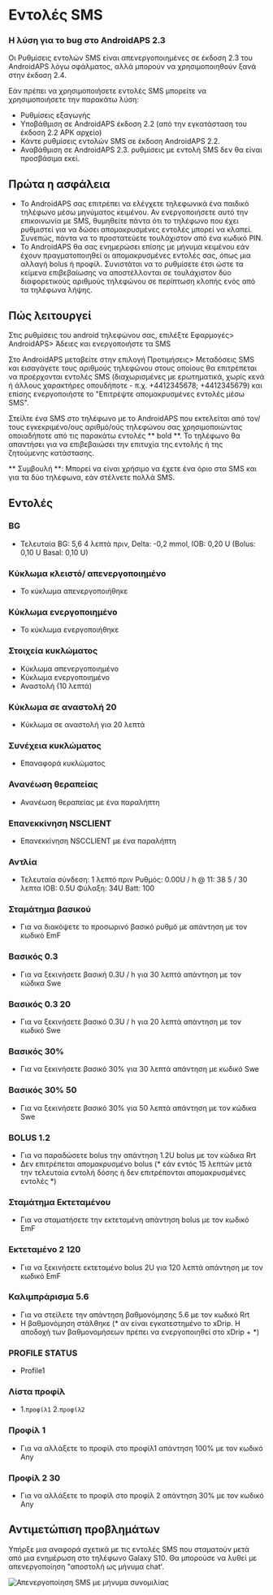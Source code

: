 # Εντολές SMS

### Η λύση για το bug στο AndroidAPS 2.3

Οι Ρυθμίσεις εντολών SMS είναι απενεργοποιημένες σε έκδοση 2.3 του AndroidAPS λόγω σφάλματος, αλλά μπορούν να χρησιμοποιηθούν ξανά στην έκδοση 2.4.

Εάν πρέπει να χρησιμοποιήσετε εντολές SMS μπορείτε να χρησιμοποιήσετε την παρακάτω λύση:

- Ρυθμίσεις εξαγωγής
- Υποβάθμιση σε AndroidAPS έκδοση 2.2 (από την εγκατάσταση του έκδοση 2.2 APK αρχείο)
- Κάντε ρυθμίσεις εντολών SMS σε έκδοση AndroidAPS 2.2.
- Αναβάθμιση σε AndroidAPS 2.3. ρυθμίσεις με εντολή SMS δεν θα είναι προσβάσιμα εκεί.

## Πρώτα η ασφάλεια

- Το AndroidAPS σας επιτρέπει να ελέγχετε τηλεφωνικά ένα παιδικό τηλέφωνο μέσω μηνύματος κειμένου. Αν ενεργοποιήσετε αυτό την επικοινωνία με SMS, θυμηθείτε πάντα ότι το τηλέφωνο που έχει ρυθμιστεί για να δώσει απομακρυσμένες εντολές μπορεί να κλαπεί. Συνεπώς, πάντα να το προστατεύετε τουλάχιστον από ένα κωδικό PIN.
- Το AndroidAPS θα σας ενημερώσει επίσης με μήνυμα κειμένου εάν έχουν πραγματοποιηθεί οι απομακρυσμένες εντολές σας, όπως μια αλλαγή bolus ή προφίλ. Συνιστάται να το ρυθμίσετε έτσι ώστε τα κείμενα επιβεβαίωσης να αποστέλλονται σε τουλάχιστον δύο διαφορετικούς αριθμούς τηλεφώνου σε περίπτωση κλοπής ενός από τα τηλέφωνα λήψης.

## Πώς λειτουργεί

Στις ρυθμίσεις του android τηλεφώνου σας, επιλέξτε Εφαρμογές> AndroidAPS> Άδειες και ενεργοποιήστε τα SMS

Στο AndroidAPS μεταβείτε στην επιλογή Προτιμήσεις> Μεταδόσεις SMS και εισαγάγετε τους αριθμούς τηλεφώνου στους οποίους θα επιτρέπεται να προέρχονται εντολές SMS (διαχωρισμένες με ερωτηματικά, χωρίς κενά ή άλλους χαρακτήρες οπουδήποτε - π.χ. +4412345678; +4412345679) και επίσης ενεργοποιήστε το "Επιτρέψτε απομακρυσμένες εντολές μέσω SMS".

Στείλτε ένα SMS στο τηλέφωνο με το AndroidAPS που εκτελείται από τον/τους εγκεκριμένο/ους αριθμό/ούς τηλεφώνου σας χρησιμοποιώντας οποιαδήποτε από τις παρακάτω εντολές ** bold **. Το τηλέφωνο θα απαντήσει για να επιβεβαιώσει την επιτυχία της εντολής ή της ζητούμενης κατάστασης.

** Συμβουλή **: Μπορεί να είναι χρήσιμο να έχετε ένα όριο στα SMS και για τα δύο τηλέφωνα, εάν στέλνετε πολλά SMS.

## Εντολές

### BG

- Τελευταία BG: 5,6 4 λεπτά πριν, Delta: -0,2 mmol, IOB: 0,20 U (Bolus: 0,10 U Basal: 0,10 U)

### Κύκλωμα κλειστό/ απενεργοποιημένο

- Το κύκλωμα απενεργοποιήθηκε

### Κύκλωμα ενεργοποιημένο

- Το κύκλωμα ενεργοποιήθηκε

### Στοιχεία κυκλώματος

- Κύκλωμα απενεργοποιημένο
- Κύκλωμα ενεργοποιημένο
- Αναστολή (10 λεπτά)

### Κύκλωμα σε αναστολή 20

- Κύκλωμα σε αναστολή για 20 λεπτά

### Συνέχεια κυκλώματος

- Επαναφορά κυκλώματος

### Ανανέωση θεραπείας

- Ανανέωση θεραπείας με ένα παραλήπτη

### Επανεκκίνηση NSCLIENT

- Επανεκκίνηση NSCCLIENT με ένα παραλήπτη

### Αντλία

- Τελευταία σύνδεση: 1 λεπτό πριν Ρυθμός: 0.00U / h @ 11: 38 5 / 30 λεπτα IOB: 0.5U Φύλαξη: 34U Batt: 100

### Σταμάτημα βασικού

- Για να διακόψετε το προσωρινό βασικό ρυθμό με απάντηση με τον κωδικό EmF

### Βασικός 0.3

- Για να ξεκινήσετε βασική 0.3U / h για 30 λεπτά απάντηση με τον κώδικα Swe

### Βασικός 0.3 20

- Για να ξεκινήσετε βασικό 0.3U / h για 20 λεπτά απάντηση με τον κωδικό Swe

### Βασικός 30%

- Για να ξεκινήσετε βασικό 30% για 30 λεπτά απάντηση με κωδικό Swe

### Βασικός 30% 50

- Για να ξεκινήσετε βασικό 30% για 50 λεπτά απάντηση με τον κώδικα Swe

### BOLUS 1.2

- Για να παραδώσετε bolus την απάντηση 1.2U bolus με τον κώδικα Rrt
- Δεν επιτρέπεται απομακρυσμένο bolus (* εάν εντός 15 λεπτών μετά την τελευταία εντολή δόσης ή δεν επιτρέπονται απομακρυσμένες εντολές *)

### Σταμάτημα Εκτεταμένου

- Για να σταματήσετε την εκτεταμένη απάντηση bolus με τον κωδικό EmF

### Εκτεταμένο 2 120

- Για να ξεκινήσετε εκτεταμένο bolus 2U για 120 λεπτά απάντηση με τον κωδικό EmF

### Καλιμπράρισμα 5.6

- Για να στείλετε την απάντηση βαθμονόμησης 5.6 με τον κωδικό Rrt
- Η βαθμονόμηση στάλθηκε (* αν είναι εγκατεστημένο το xDrip. Η αποδοχή των βαθμονομήσεων πρέπει να ενεργοποιηθεί στο xDrip + *)

### PROFILE STATUS

- Profile1

### Λίστα προφίλ

- 1.`προφίλ1` 2.`προφίλ2`

### Προφίλ 1

- Για να αλλάξετε το προφίλ στο προφίλ1 απάντηση 100% με τον κωδικό Any

### Προφίλ 2 30

- Για να αλλάξετε το προφίλ στο προφίλ 2 απάντηση 30% με τον κωδικό Any

## Αντιμετώπιση προβλημάτων

Υπήρξε μια αναφορά σχετικά με τις εντολές SMS που σταματούν μετά από μια ενημέρωση στο τηλέφωνο Galaxy S10. Θα μπορούσε να λυθεί με απενεργοποίηση "αποστολή ως μήνυμα chat'.

![Απενεργοποίηση SMS με μήνυμα συνομιλίας](../images/SMSdisableChat.png)